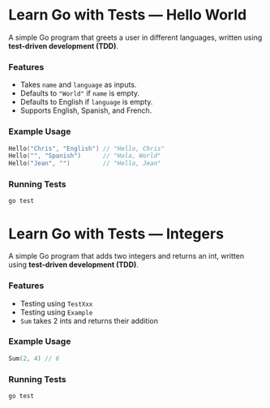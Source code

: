 # Learn Go with Tests — Hello World

A simple Go program that greets a user in different languages, written using **test-driven development (TDD)**.

### Features

* Takes `name` and `language` as inputs.
* Defaults to `"World"` if `name` is empty.
* Defaults to English if `language` is empty.
* Supports English, Spanish, and French.

### Example Usage

```go
Hello("Chris", "English") // "Hello, Chris"
Hello("", "Spanish")      // "Hola, World"
Hello("Jean", "")         // "Hello, Jean"
```

### Running Tests

```bash
go test
```

# Learn Go with Tests — Integers

A simple Go program that adds two integers and returns an int, written using **test-driven development (TDD)**.

### Features

* Testing using `TestXxx`
* Testing using `Example`
* `Sum` takes 2 ints and returns their addition

### Example Usage

```go
Sum(2, 4) // 6
```

### Running Tests

```bash
go test
```
